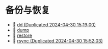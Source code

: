 # 备份与恢复

* 📄 [dd (Duplicated 2024-04-30 15:19:00)](siyuan://blocks/20240430151900-svn0rdm)
* 📄 [dump](siyuan://blocks/20231110105237-onn32fn)
* 📄 [restore](siyuan://blocks/20240430151809-zj5eboi)
* 📄 [rsync (Duplicated 2024-04-30 15:52:03)](siyuan://blocks/20240430155203-zy5l2at)

　　‍

　　‍
